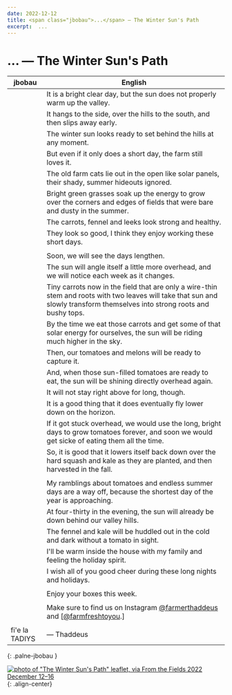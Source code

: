 ```yaml
---
date: 2022-12-12
title: <span class="jbobau">...</span> — The Winter Sun's Path
excerpt:  ...
---
```


# <span class="jbobau">...</span> — The Winter Sun's Path

| jbobau | English
|-|-
|  | It is a bright clear day, but the sun does not properly warm up the valley.
|  | It hangs to the side, over the hills to the south, and then slips away early.
|  | The winter sun looks ready to set behind the hills at any moment.
|  | But even if it only does a short day, the farm still loves it.
|  | The old farm cats lie out in the open like solar panels, their shady, summer hideouts ignored.
|  | Bright green grasses soak up the energy to grow over the corners and edges of fields that were bare and dusty in the summer.
|  | The carrots, fennel and leeks look strong and healthy.
|  | They look so good, I think they enjoy working these short days.
|  | 
|  | Soon, we will see the days lengthen.
|  | The sun will angle itself a little more overhead, and we will notice each week as it changes.
|  | Tiny carrots now in the field that are only a wire-thin stem and roots with two leaves will take that sun and slowly transform themselves into strong roots and bushy tops.
|  | By the time we eat those carrots and get some of that solar energy for ourselves, the sun will be riding much higher in the sky.
|  | Then, our tomatoes and melons will be ready to capture it.
|  | And, when those sun-filled tomatoes are ready to eat, the sun will be shining directly overhead again.
|  | It will not stay right above for long, though.
|  | It is a good thing that it does eventually fly lower down on the horizon.
|  | If it got stuck overhead, we would use the long, bright days to grow tomatoes forever, and soon we would get sicke of eating them all the time.
|  | So, it is good that it lowers itself back down over the hard squash and kale as they are planted, and then harvested in the fall.
|  | 
|  | My ramblings about tomatoes and endless summer days are a way off, because the shortest day of the year is approaching.
|  | At four-thirty in the evening, the sun will already be down behind our valley hills.
|  | The fennel and kale will be huddled out in the cold and dark without a tomato in sight.
|  | I'll be warm inside the house with my family and feeling the holiday spirit.
|  | I wish all of you good cheer during these long nights and holidays.
|  | 
|  | Enjoy your boxes this week.
|  | 
|  | Make sure to find us on Instagram [@farmerthaddeus] and \[[@farmfreshtoyou].\]
|  | 
| fi'e la TADIYS | — Thaddeus
{: .palne-jbobau }

[![photo of "The Winter Sun's Path" leaflet, via _From the Fields_ 2022 December 12–16](https://i.imgur.com/________.jpeg)](https://i.imgur.com/________jpeg){: .align-center}

[@farmerthaddeus]: https://instagram.com/farmerthaddeus
[@farmfreshtoyou]: https://instagram.com/farmfreshtoyou

